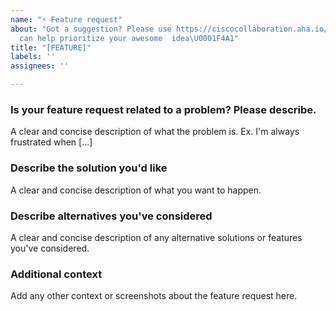 ```yaml
---
name: "⚡️ Feature request"
about: "Got a suggestion? Please use https://ciscocollaboration.aha.io/ so others
  can help prioritize your awesome  idea\U0001F4A1"
title: "[FEATURE]"
labels: ''
assignees: ''

---
```


<!--
Thanks for taking the time to let us know something's up! 🤍

Please - do not - remove this template.
Please - do not - skip or remove parts of this template.
Or your issue may be closed.

💻  Need help or support? Don't open an issue!
Head to https://developer.webex.com/support

💡 There's something missing you'd like to see? Don't open an issue!
Go to https://ciscocollaboration.aha.io/ to let us know about your use case.
-->

### Is your feature request related to a problem? Please describe.
A clear and concise description of what the problem is. Ex. I'm always frustrated when [...]

### Describe the solution you'd like
A clear and concise description of what you want to happen.

### Describe alternatives you've considered
A clear and concise description of any alternative solutions or features you've considered.

### Additional context
Add any other context or screenshots about the feature request here.
